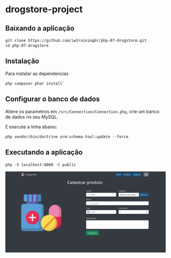 # drogstore-project

## Baixando a aplicação
```
git clone https://github.com/iwtrainingbr/php-07-drugstore.git
cd php-07-drugstore
```


## Instalação
Para instalar as dependencias

```
php composer.phar install`
```


## Configurar o banco de dados
Altere os parametros em `/src/Connection/Connection.php`, crie um banco de dados no seu MySQL.


E execute a linha abaixo:
```
php vendor/bin/doctrine orm:schema-tool:update --force
```

## Executando a aplicação
`php -S localhost:8000 -t public`


<img src="public/assets/drugstore.png">
